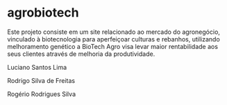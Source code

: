 # agrobiotech
Este projeto consiste em um site relacionado ao mercado do agronegócio, vinculado à biotecnologia para aperfeiçoar culturas e rebanhos, utilizando melhoramento genético a BioTech Agro visa levar maior rentabilidade aos seus clientes através de melhoria da produtividade.

Luciano Santos Lima

Rodrigo Silva de Freitas

Rogério Rodrigues Silva

